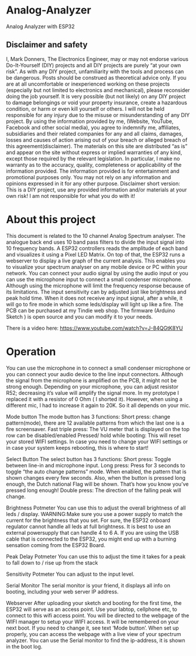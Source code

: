 # Analog-Analyzer
Analog Analyzer with ESP32 

## Disclaimer and safety
I, Mark Donners, The Electronics Engineer, may or may not endorse various Do-It-Yourself (DIY) projects and all DIY projects are purely “at your own risk”. As with any DIY project, unfamiliarity with the tools and process can be dangerous. Posts should be construed as theoretical advice only.
If you are at all uncomfortable or inexperienced working on these projects (especially but not limited to electronics and mechanical), please reconsider doing the job yourself. It is very possible (but not likely) on any DIY project to damage belongings or void your property insurance, create a hazardous condition, or harm or even kill yourself or others. 
I will not be held responsible for any injury due to the misuse or misunderstanding of any DIY project.
By using the information provided by me, (Website, YouTube, Facebook and other social media), you agree to indemnify me, affiliates, subsidiaries and their related companies for any and all claims, damages, losses and causes of action arising out of your breach or alleged breach of this agreement(disclaimer).
The materials on this site are distributed “as is” and appear on the site without express or implied warranties of any kind, except those required by the relevant legislation. In particular, I make no warranty as to the accuracy, quality, completeness or applicability of the information provided.
The information provided is for entertainment and promotional purposes only. You may not rely on any information and opinions expressed in it for any other purpose. 
Disclaimer short version:
This is a DIY project, use any provided information and/or materials at your own risk! I am not responsible for what you do with it!

#	About this project
This document is related to the 10 channel Analog Spectrum analyser. The analogue back end uses 10 band pass filters to divide the input signal into 10 frequency bands. 
A ESP32 controllers reads the amplitude of each band and visualizes it using a Pixel LED Matrix. On top of that, the ESP32 runs a webserver to display a live graph of the current analysis. This enables you to visualize your spectrum analyser on any mobile device or PC within your network. 
You can connect your audio signal by using the audio input or you can use the microphone input to connect a small condenser microphone. Although using the microphone will limit the frequency response because of its limitations.
The input sensitivity can by adjusted just like brightness and peak hold time.  When it does not receive any input signal, after a while, it will go to fire mode in which some leds/display will light up like a fire.
The PCB can be purchased at my Tindie web shop. The firmware (Arduino Sketch ) is open source and you can modify it to your needs.

There is a video here:  https://www.youtube.com/watch?v=J-84QGtK8YU

#	Operation
You can use the microphone in to connect a small condenser microphone or you can connect your audio device to the line input connectors. Although the signal from the microphone is amplified on the PCB, it might not be strong enough. Depending on your microphone, you can adjust resistor R52; decreasing it’s value will amplify the signal more. In my prototype I replaced it with a resistor of 0 Ohm ( I shorted it). However, when using a different mic, I had to increase it again to 20K. So it all depends on your mic. 

Mode button
The mode button has 3 functions:
Short press: change pattern(mode), there are 12 available patterns from which the last one is a fire screensaver.
Fast triple press: The VU meter that is displayed on the top row can be disabled/enabled
Pressed/ hold while booting: This will reset your stored WIFI settings. In case you need to change your WIFI settings or in case your system keeps rebooting, this is where to start!

Select Button
The select button has 3 functions:
Short press: Toggle between line-in and microphone input.
Long press: Press for 3 seconds to toggle “the auto change patterns” mode. When enabled, the pattern that is shown changes every few seconds. Also, when the button is pressed long enough, the Dutch national Flag will be shown. That’s how you know you’ve pressed long enough!
Double press: The direction of the falling peak will change.

Brightness Potmeter
You can use this to adjust the overall brightness of all leds / display. WARNING:Make sure you use a power supply to match the current for the brightness that you set. For sure, the ESP32 onboard regulator cannot handle all leds at full brightness. It is best to use an external powersupply that can handle 4 to 6 A. If you are using the USB cable that is connected to the ESP32, you might end up with a burning sensation coming from the ESP32 Board.

Peak Delay Potmeter
You can use this to adjust the time it takes for a peak to fall down to / rise up from the stack

Sensitivity Potmeter
You can adjust to the input level.

Serial Monitor
The serial monitor is your friend, it displays all info on booting, including your web server IP address.

Webserver
After uploading your sketch and booting for the first time, the ESP32 will serve as an access point. Use your labtop, cellphone etc, to connect to this wifi access point. You will be directed to the webpage of the WIFI manager to setup your WIFI access. It will be remembered on your next boot. If you need to change it, see text ‘Mode button’.
When set up properly, you can access the webpage with a live view of your spectrum analyzer. You can use the Serial monitor to find the ip-address, it is shown in the boot log. 
